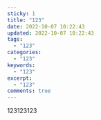```yaml
---
sticky: 1
title: "123"
date: 2022-10-07 10:22:43
updated: 2022-10-07 10:22:43
tags:
  - "123"
categories:
  - "123"
keywords:
  - "123"
excerpt:
  - "123"
comments: true
---
```

123123123